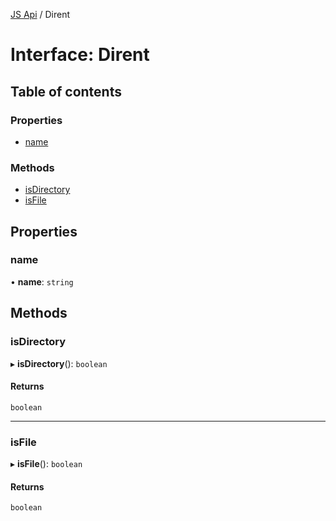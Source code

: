 [JS Api](../index.md) / Dirent

# Interface: Dirent

## Table of contents

### Properties

- [name](Dirent.md#name)

### Methods

- [isDirectory](Dirent.md#isdirectory)
- [isFile](Dirent.md#isfile)

## Properties

### name

• **name**: `string`

## Methods

### isDirectory

▸ **isDirectory**(): `boolean`

#### Returns

`boolean`

___

### isFile

▸ **isFile**(): `boolean`

#### Returns

`boolean`
